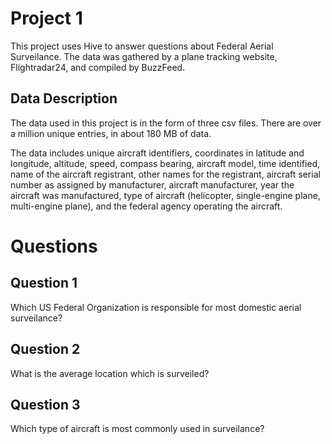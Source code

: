 # Project 1
This project uses Hive to answer questions about Federal Aerial Surveilance. The data was gathered by a plane tracking website, Flightradar24, and compiled by BuzzFeed.

## Data Description
The data used in this project is in the form of three csv files. There are over a million unique entries, in about 180 MB of data.

The data includes unique aircraft identifiers, coordinates in latitude and longitude, altitude, speed, compass bearing, aircraft model, time identified, name of the aircraft registrant, other names for the registrant, aircraft serial number as assigned by manufacturer, aircraft manufacturer, year the aircraft was manufactured, type of aircraft (helicopter, single-engine plane, multi-engine plane), and the federal agency operating the aircraft.

# Questions

## Question 1
Which US Federal Organization is responsible for most domestic aerial surveilance?

## Question 2
What is the average location which is surveiled?

## Question 3
Which type of aircraft is most commonly used in surveilance?